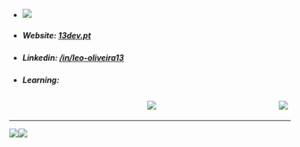 <!--- <h5>Languages:</h5>
<div style="display: flex;">
  &nbsp;&nbsp;&nbsp;&nbsp;&nbsp;&nbsp;&nbsp;&nbsp;
  <img src="https://img.shields.io/badge/C++-%20?style=flat-square&logo=c%2B%2B&logoColor=white&color=00549e" />
  <img src="https://img.shields.io/badge/HTML-%20?style=flat-square&logo=html5&logoColor=white&color=e54c21" />
  <img src="https://img.shields.io/badge/PHP-%20?style=flat-square&logo=php&logoColor=white&color=4d588e" />
  <img src="https://img.shields.io/badge/CSS3-%20?style=flat-square&logo=css3&logoColor=white&color=0160a5" />
  <img src="https://img.shields.io/badge/JAVA-%20?style=flat-square&logo=java&logoColor=white&color=ed292c"/>
  <img src="https://img.shields.io/badge/SASS-%20?style=flat-square&logo=sass&logoColor=white&color=CC6699" />
  <img src="https://img.shields.io/badge/JAVASCRIPT-%20?style=flat-square&logo=javascript&logoColor=white&color=cfb430" />
  <img src="https://img.shields.io/badge/C%23-%20?style=flat-square&logo=C%20Sharp&logoColor=white&color=239120"/>
  <img src="https://img.shields.io/badge/PYTHON-%20?style=flat-square&logo=python&logoColor=white&color=3776AB"/>
  <img src="https://img.shields.io/badge/SQL-%20?style=flat-square&logo=mysql&logoColor=white&color=4479A1"/>
</div>
<h5>Frameworks:</h5>
<div style="display: flex;">
  &nbsp;&nbsp;&nbsp;&nbsp;&nbsp;&nbsp;&nbsp;&nbsp;
  <img src="https://img.shields.io/badge/LARAVEL-%20?style=flat-square&logo=laravel&logoColor=white&color=FF2D20" />
  <img src="https://img.shields.io/badge/LUMEN-%20?style=flat-square&logo=lumen&logoColor=white&color=E74430"/>
  <img src="https://img.shields.io/badge/VUE.JS-%20?style=flat-square&logo=vue.js&logoColor=white&color=4FC08D" />
  <img src="https://img.shields.io/badge/BOOTSTRAP-%20?style=flat-square&logo=bootstrap&logoColor=white&color=7952B3" />
  <img src="https://img.shields.io/badge/BULMA-%20?style=flat-square&logo=bulma&logoColor=white&color=00D1B2" />
  <img src="https://img.shields.io/badge/TAILWIND-%20?style=flat-square&logo=Tailwind%20CSS&logoColor=white&color=38B2AC" />
</div> -->
- ![](https://komarev.com/ghpvc/?username=13dev&style=flat-square)
- <h5>Website: <a target="_blank" href="https://13dev.pt">13dev.pt</a></h5>
- <h5>Linkedin: <a target="_blank" href="https://linkedin.com/in/leo-oliveira13">/in/leo-oliveira13</a></h5>
- <h5>Learning:</h5>
<div style="display: flex; justify-content:space-between">
  &nbsp;&nbsp;&nbsp;&nbsp;&nbsp;&nbsp;&nbsp;&nbsp;
 <img src="https://img.shields.io/badge/RUST-%20?style=flat-square&logo=rust&logoColor=white&color=black" style="margin:5px;" />
 <img src="https://img.shields.io/badge/ELIXIR-%20?style=flat-square&logo=elixir&logoColor=white&color=4B275F" style="margin:5px;" />
</div>

---
<div align="center">
  <div style="display: flex; align-items: flex-start;">
    <img src="https://github-readme-stats.vercel.app/api?username=13dev&show_icons=true&include_all_commits=true&line_height=20&hide_border=true&theme=graywhite"/>
    <img src="https://github-readme-stats.vercel.app/api/top-langs/?username=13dev&layout=compact&theme=graywhite&hide_border=true" />
  </div>
</div>
